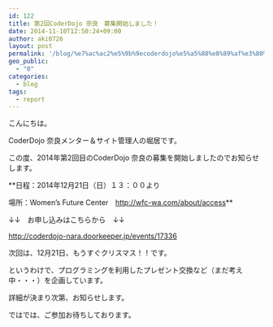 ```yaml
---
id: 122
title: 第2回CoderDojo 奈良　募集開始しました！
date: 2014-11-10T12:50:24+09:00
author: aki0726
layout: post
permalink: '/blog/%e7%ac%ac2%e5%9b%9ecoderdojo%e5%a5%88%e8%89%af%e3%80%80%e5%8b%9f%e9%9b%86%e9%96%8b%e5%a7%8b%e3%81%97%e3%81%be%e3%81%97%e3%81%9f%e3%80%82/'
geo_public:
  - "0"
categories:
  - blog
tags:
  - report
---
```

こんにちは。
  
CoderDojo 奈良メンター＆サイト管理人の堀居です。

この度、2014年第2回目のCoderDojo 奈良の募集を開始しましたのでお知らせします。
  
**日程：2014年12月21日（日）１３：００より
  
場所：Women&#8217;s Future Center　<a href="http://wfc-wa.com/about/access" target="_blank">http://wfc-wa.com/about/access</a>**

↓↓　お申し込みはこちらから　↓↓
  
<a href="http://coderdojo-nara.doorkeeper.jp/events/17336" target="_blank">http://coderdojo-nara.doorkeeper.jp/events/17336</a>

次回は、12月21日、もうすぐクリスマス！！です。
  
というわけで、プログラミングを利用したプレゼント交換など（まだ考え中・・・）を企画しています。
  
詳細が決まり次第、お知らせします。

ではでは、ご参加お待ちしております。